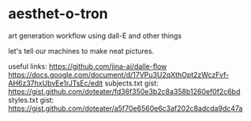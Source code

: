 # aesthet-o-tron
art generation workflow using dall-E and other things

let's tell our machines to make neat pictures.

useful links:
https://github.com/jina-ai/dalle-flow
https://docs.google.com/document/d/17VPu3U2qXthOpt2zWczFvf-AH6z37hxUbvEe1rJTsEc/edit
subjects.txt gist: https://gist.github.com/doteater/fd36f350e3b2c8a358b1260ef0f2c6bd
styles.txt gist: https://gist.github.com/doteater/a5f70e6560e6c3af202c8adcda9dc47a
